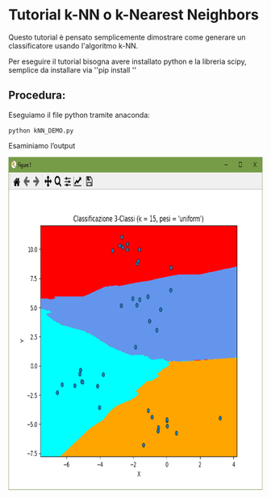 # Tutorial k-NN o k-Nearest Neighbors

Questo tutorial è pensato semplicemente dimostrare come generare un classificatore usando l'algoritmo k-NN.

Per eseguire il tutorial bisogna avere installato python e la libreria scipy, semplice da installare via ''pip install '' 


## Procedura:

Eseguiamo il file python tramite anaconda: 

 	python kNN_DEMO.py


Esaminiamo l’output

<img src="https://github.com/bellonemauro/Tutorial_corsoIFOA2021_big/blob/main/lezione6/Tutorials/k_NN/screen_result.png"  width="800" height="660" />

